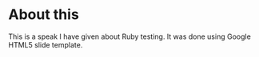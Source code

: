 About this
==========

This is a speak I have given about Ruby testing.
It was done using Google HTML5 slide template.
